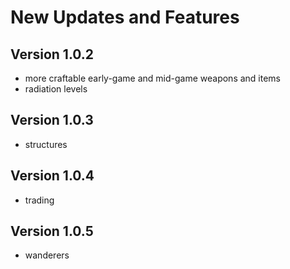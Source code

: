 # New Updates and Features

## Version 1.0.2
 - more craftable early-game and mid-game weapons and items
 - radiation levels

## Version 1.0.3
 - structures

## Version 1.0.4
 - trading

## Version 1.0.5
 - wanderers
